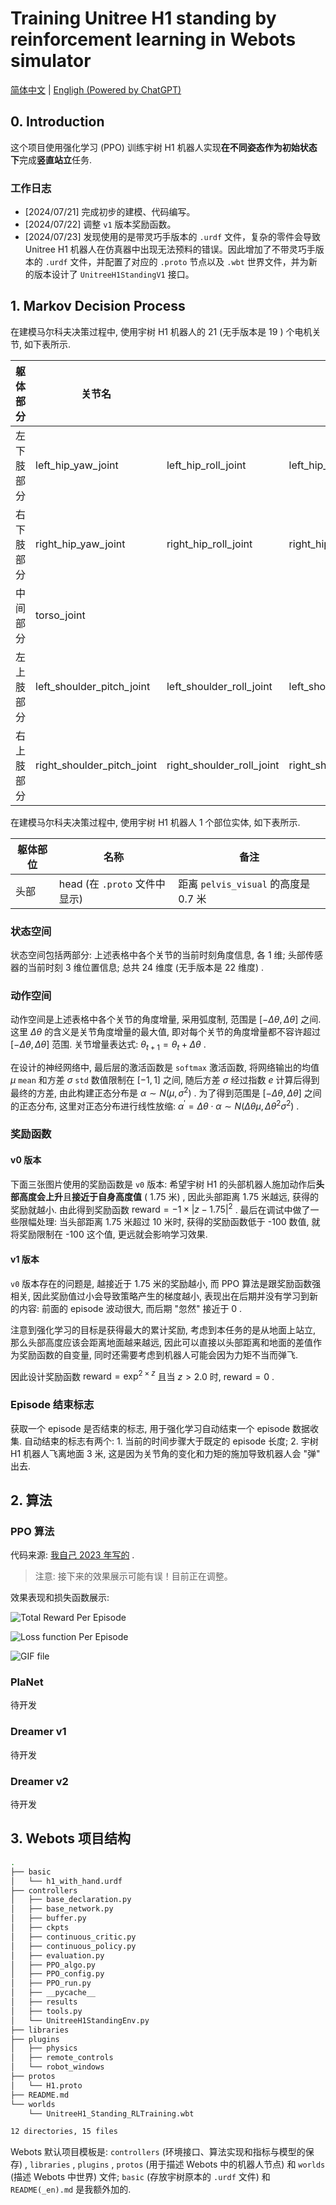 # Training Unitree H1 standing by reinforcement learning in Webots simulator

[简体中文](https://github.com/JinbiaoZhu/Unitree_H1_Webots/blob/main/README.md) | [Engligh (Powered by ChatGPT)](https://github.com/JinbiaoZhu/Unitree_H1_Webots/blob/main/README_en.md)

## 0. Introduction

这个项目使用强化学习 (PPO) 训练宇树 H1 机器人实现**在不同姿态作为初始状态下**完成**竖直站立**任务.

### 工作日志

- [2024/07/21] 完成初步的建模、代码编写。
- [2024/07/22] 调整 `v1` 版本奖励函数。
- [2024/07/23] 发现使用的是带灵巧手版本的 `.urdf` 文件，复杂的零件会导致 Unitree H1 机器人在仿真器中出现无法预料的错误。因此增加了不带灵巧手版本的 `.urdf` 文件，并配置了对应的 `.proto` 节点以及 `.wbt` 世界文件，并为新的版本设计了 `UnitreeH1StandingV1` 接口。

## 1. Markov Decision Process

在建模马尔科夫决策过程中, 使用宇树 H1 机器人的 21 (无手版本是 19 ) 个电机关节, 如下表所示.

| 躯体部分   | 关节名                     |                           |                          |                   |                                                 |
| ---------- | -------------------------- | ------------------------- | ------------------------ | ----------------- | ----------------------------------------------- |
| 左下肢部分 | left_hip_yaw_joint         | left_hip_roll_joint       | left_hip_pitch_joint     | left_knee_joint   | left_ankle_joint                                |
| 右下肢部分 | right_hip_yaw_joint        | right_hip_roll_joint      | right_hip_pitch_joint    | right_knee_joint  | right_ankle_joint                               |
| 中间部分   | torso_joint                |                           |                          |                   |                                                 |
| 左上肢部分 | left_shoulder_pitch_joint  | left_shoulder_roll_joint  | left_shoulder_yaw_joint  | left_elbow_joint  | left_hand_joint **(在无手版本中不存在此关节)**  |
| 右上肢部分 | right_shoulder_pitch_joint | right_shoulder_roll_joint | right_shoulder_yaw_joint | right_elbow_joint | right_hand_joint **(在无手版本中不存在此关节)** |

在建模马尔科夫决策过程中, 使用宇树 H1 机器人 1 个部位实体, 如下表所示.

| 躯体部位 | 名称                          | 备注                                 |
| -------- | ----------------------------- | ------------------------------------ |
| 头部     | head (在 `.proto` 文件中显示) | 距离 `pelvis_visual` 的高度是 0.7 米 |

### 状态空间

状态空间包括两部分: 上述表格中各个关节的当前时刻角度信息, 各 1 维; 头部传感器的当前时刻 3 维位置信息; 总共 24 维度 (无手版本是 22 维度) .

### 动作空间

动作空间是上述表格中各个关节的角度增量, 采用弧度制, 范围是 $[-\Delta\theta, \Delta\theta]$ 之间. 这里 $\Delta\theta$ 的含义是关节角度增量的最大值, 即对每个关节的角度增量都不容许超过 $[-\Delta\theta, \Delta\theta]$ 范围. 关节增量表达式: $\theta_{t+1}=\theta_{t}+\Delta\theta$ .

在设计的神经网络中, 最后层的激活函数是 `softmax` 激活函数, 将网络输出的均值 $\mu$ `mean` 和方差 $\sigma$  `std` 数值限制在 $[-1,1]$ 之间, 随后方差 $\sigma$ 经过指数 $e$ 计算后得到最终的方差, 由此构建正态分布是 $\alpha\sim N(\mu,\sigma^{2})$ . 为了得到范围是 $[-\Delta\theta, \Delta\theta]$ 之间的正态分布, 这里对正态分布进行线性放缩: $\alpha^{\prime}=\Delta\theta\cdot\alpha\sim N(\Delta\theta\mu,\Delta\theta^{2}\sigma^{2})$ .

### 奖励函数

#### v0 版本

下面三张图片使用的奖励函数是 `v0` 版本: 希望宇树 H1 的头部机器人施加动作后**头部高度会上升**且**接近于自身高度值** ( 1.75 米) , 因此头部距离 1.75 米越远, 获得的奖励就越小. 由此得到奖励函数 $\text{reward} = -1\times|z - 1.75|^{2}$ . 最后在调试中做了一些限幅处理: 当头部距离 1.75 米超过 10 米时, 获得的奖励函数低于 -100 数值, 就将奖励限制在 -100 这个值, 更远就会影响学习效果.

#### v1 版本

`v0` 版本存在的问题是, 越接近于 1.75 米的奖励越小, 而 PPO 算法是跟奖励函数强相关, 因此奖励值过小会导致策略产生的梯度越小, 表现出在后期并没有学习到新的内容: 前面的 episode 波动很大, 而后期 "忽然" 接近于 0 .

注意到强化学习的目标是获得最大的累计奖励, 考虑到本任务的是从地面上站立, 那么头部高度应该会距离地面越来越远, 因此可以直接以头部距离和地面的差值作为奖励函数的自变量, 同时还需要考虑到机器人可能会因为力矩不当而弹飞.

因此设计奖励函数 $\text{reward}=\exp^{2\times z}$ 且当 $z > 2.0$ 时, $\text{reward}=0$ .

### Episode 结束标志

获取一个 episode 是否结束的标志, 用于强化学习自动结束一个 episode 数据收集. 自动结束的标志有两个: 1. 当前的时间步骤大于既定的 episode 长度; 2. 宇树 H1 机器人飞离地面 3 米, 这是因为关节角的变化和力矩的施加导致机器人会 "弹" 出去.

## 2. 算法

### PPO 算法

代码来源: [我自己 2023 年写的](https://github.com/JinbiaoZhu/BasicReinforcementLearning.git) .

> 注意: 接下来的效果展示可能有误！目前正在调整。

效果表现和损失函数展示:

![Total Reward Per Episode](https://github.com/JinbiaoZhu/Unitree_H1_Webots/blob/main/controllers/results/ppo/UnitreeH1_Standing-20240722122807.png?raw=true)

![Loss function Per Episode](https://github.com/JinbiaoZhu/Unitree_H1_Webots/blob/main/controllers/results/ppo/UnitreeH1_Standing-20240722104334.png-loss.png?raw=true)

![GIF file](https://github.com/JinbiaoZhu/Unitree_H1_Webots/blob/main/controllers/record/ppo/actor_20240722134709.gif?raw=true)

### PlaNet

待开发

### Dreamer v1

待开发

### Dreamer v2

待开发

## 3. Webots 项目结构

```bash
.
├── basic
│   └── h1_with_hand.urdf
├── controllers
│   ├── base_declaration.py
│   ├── base_network.py
│   ├── buffer.py
│   ├── ckpts
│   ├── continuous_critic.py
│   ├── continuous_policy.py
│   ├── evaluation.py
│   ├── PPO_algo.py
│   ├── PPO_config.py
│   ├── PPO_run.py
│   ├── __pycache__
│   ├── results
│   ├── tools.py
│   └── UnitreeH1StandingEnv.py
├── libraries
├── plugins
│   ├── physics
│   ├── remote_controls
│   └── robot_windows
├── protos
│   └── H1.proto
├── README.md
└── worlds
    └── UnitreeH1_Standing_RLTraining.wbt

12 directories, 15 files
```

Webots 默认项目模板是: `controllers` (环境接口、算法实现和指标与模型的保存) , `libraries` , `plugins` , `protos` (用于描述 Webots 中的机器人节点) 和 `worlds` (描述 Webots 中世界) 文件; `basic` (存放宇树原本的 `.urdf` 文件) 和 `README(_en).md` 是我额外加的.

